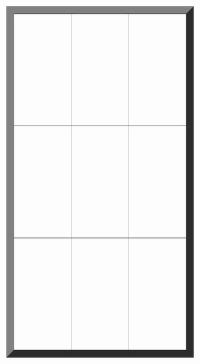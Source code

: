 <!-- Do not move the table content into multiple lines; keep it in a single line -->
<font size="7">
<table style="text-align:center" border="20">
 
  <tr align="center" height="300"><td width="300"></td><td width="300"></td><td width="300"></td></tr>
  <tr align="center" height="300"><td></td><td></td><td></td></tr><tr align="center" height="300"><td></td>
  <td></td><td></td></tr>
 
</table>
</font>
